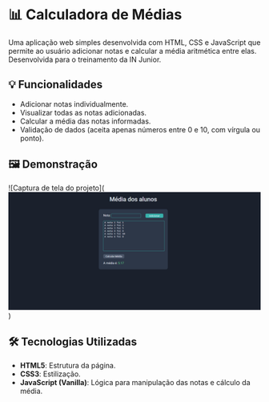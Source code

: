 # 📊 Calculadora de Médias

Uma aplicação web simples desenvolvida com HTML, CSS e JavaScript que permite ao usuário adicionar notas e calcular a média aritmética entre elas. Desenvolvida para o treinamento da IN Junior.

## 💡 Funcionalidades

- Adicionar notas individualmente.
- Visualizar todas as notas adicionadas.
- Calcular a média das notas informadas.
- Validação de dados (aceita apenas números entre 0 e 10, com vírgula ou ponto).

## 🖼️ Demonstração

![Captura de tela do projeto](![Print da tela do projeto Calculadora de Médias](image.png))

## 🛠️ Tecnologias Utilizadas

- **HTML5**: Estrutura da página.
- **CSS3**: Estilização.
- **JavaScript (Vanilla)**: Lógica para manipulação das notas e cálculo da média.
